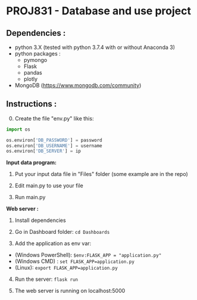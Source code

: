 # PROJ831 - Database and use project

## Dependencies :

* python 3.X (tested with python 3.7.4 with or without Anaconda 3)
* python packages :
  * pymongo
  * Flask
  * pandas
  * plotly
* MongoDB (https://www.mongodb.com/community)


## Instructions :

0. Create the file "env.py" like this:
```python
import os

os.environ['DB_PASSWORD'] = password
os.environ['DB_USERNAME'] = username
os.environ['DB_SERVER'] = ip
```


**Input data program:**

1. Put your input data file in "Files" folder (some example are in the repo)

2. Edit main.py to use your file

3. Run main.py


**Web server :**
1. Install dependencies

2. Go in Dashboard folder: `cd Dashboards`

3. Add the application as env var:
  * (Windows PowerShell): `$env:FLASK_APP = "application.py"`
  * (Windows CMD) : `set FLASK_APP=application.py`
  * (Linux): `export FLASK_APP=application.py`


4. Run the server: `flask run`

5. The web server is running on localhost:5000
